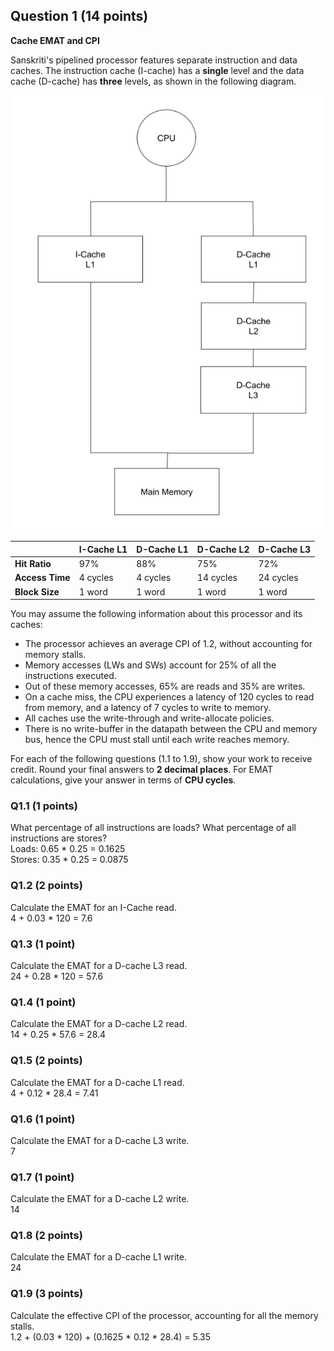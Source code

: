 ## Question 1 (14 points)
**Cache EMAT and CPI**

Sanskriti's pipelined processor features separate instruction and data caches.
The instruction cache (I-cache) has a **single** level and the data cache
(D-cache) has **three** levels, as shown in the following diagram.

![image](img/1.png)

|                 | I-Cache L1 | D-Cache L1 | D-Cache L2 | D-Cache L3 |
|-----------------|------------|------------|------------|------------|
| **Hit Ratio**   | 97%        | 88%        | 75%        | 72%        |
| **Access Time** | 4 cycles   | 4 cycles   | 14 cycles  | 24 cycles  |
| **Block Size**  | 1 word     | 1 word     | 1 word     | 1 word         |

You may assume the following information about this processor and its caches:

* The processor achieves an average CPI of 1.2, without accounting for memory
  stalls.
* Memory accesses (LWs and SWs) account for 25% of all the instructions
  executed.
* Out of these memory accesses, 65% are reads and 35% are writes.
* On a cache miss, the CPU experiences a latency of 120 cycles to read from
  memory, and a latency of 7 cycles to write to memory.
* All caches use the write-through and write-allocate policies.
* There is no write-buffer in the datapath between the CPU and memory bus, hence
  the CPU must stall until each write reaches memory.

For each of the following questions (1.1 to 1.9), show your work to receive
credit. Round your final answers to **2 decimal places**. For EMAT
calculations, give your answer in terms of **CPU cycles**.

### Q1.1 (1 points)
What percentage of all instructions are loads? What percentage of all
instructions are stores?  
Loads: 0.65 * 0.25 = 0.1625  
Stores: 0.35 * 0.25 = 0.0875

### Q1.2 (2 points)
Calculate the EMAT for an I-Cache read.  
4 + 0.03 * 120 = 7.6  

### Q1.3 (1 point)
Calculate the EMAT for a D-cache L3 read.  
24 + 0.28 * 120 = 57.6

### Q1.4 (1 point)
Calculate the EMAT for a D-cache L2 read.  
14 + 0.25 *  57.6 = 28.4

### Q1.5 (2 points)
Calculate the EMAT for a D-cache L1 read.  
4 + 0.12 * 28.4 = 7.41

### Q1.6 (1 point)
Calculate the EMAT for a D-cache L3 write.  
7

### Q1.7 (1 point)
Calculate the EMAT for a D-cache L2 write.  
14

### Q1.8 (2 points)
Calculate the EMAT for a D-cache L1 write.  
24

### Q1.9 (3 points)
Calculate the effective CPI of the processor, accounting for all the memory
stalls.  
1.2 + (0.03 * 120) + (0.1625 * 0.12 * 28.4) = 5.35

